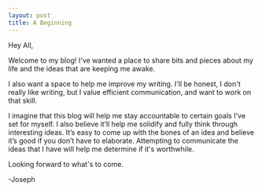 ```yaml
---
layout: post
title: A Beginning
---
```


Hey All,

Welcome to my blog! I've wanted a place to share bits and pieces about my life and the ideas that are keeping me awake. 

I also want a space to help me improve my writing. I'll be honest, I don't really like writing, but I value efficient communication, and want to work on that skill.

I imagine that this blog will help me stay accountable to certain goals I've set for myself. I also believe it’ll help me solidify and fully think through interesting ideas. It’s easy to come up with the bones of an idea and believe it’s good if you don’t have to elaborate. Attempting to communicate the ideas that I have will help me determine if it's worthwhile.

Looking forward to what's to come.  

-Joseph